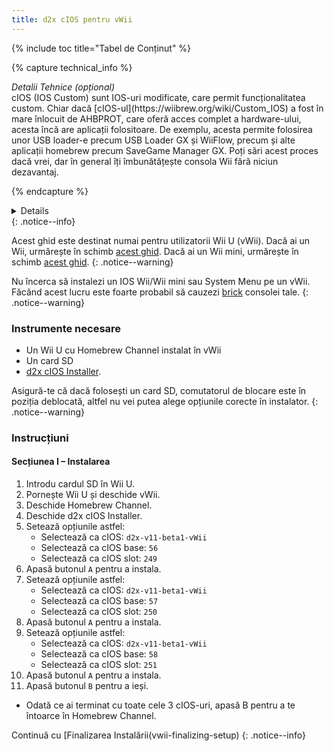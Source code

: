 ```yaml
---
title: d2x cIOS pentru vWii
---
```


{% include toc title="Tabel de Conținut" %}

{% capture technical_info %}

<summary><em>Detalii Tehnice (opțional)</em></summary>
cIOS (IOS Custom) sunt IOS-uri modificate, care permit funcționalitatea custom. Chiar dacă [cIOS-ul](https://wiibrew.org/wiki/Custom_IOS) a fost în mare înlocuit de AHBPROT, care oferă acces complet a hardware-ului, acesta încă are aplicații folositoare. De exemplu, acesta permite folosirea unor USB loader-e precum USB Loader GX și WiiFlow, precum și alte aplicații homebrew precum SaveGame Manager GX. Poți sări acest proces dacă vrei, dar în general îți îmbunătățește consola Wii fără niciun dezavantaj.

{% endcapture %}

<details>{{ technical_info | markdownify }}</details>
{: .notice--info}

Acest ghid este destinat numai pentru utilizatorii Wii U (vWii). Dacă ai un Wii, urmărește în schimb [acest ghid](cios). Dacă ai un Wii mini, urmărește în schimb [acest ghid](cios-mini).
{: .notice--warning}

Nu încerca să instalezi un IOS Wii/Wii mini sau System Menu pe un vWii. Făcând acest lucru este foarte probabil să cauzezi [brick](bricks#ios-brick) consolei tale.
{: .notice--warning}

### Instrumente necesare

- Un Wii U cu Homebrew Channel instalat în vWii
- Un card SD
- [d2x cIOS Installer](/assets/files/d2x_cIOS_Installer-vWii.zip).

Asigură-te că dacă folosești un card SD, comutatorul de blocare este în poziția deblocată, altfel nu vei putea alege opțiunile corecte în instalator.
{: .notice--warning}

### Instrucțiuni

#### Secțiunea I – Instalarea

1. Introdu cardul SD în Wii U.
2. Pornește Wii U și deschide vWii.
3. Deschide Homebrew Channel.
4. Deschide d2x cIOS Installer.
5. Setează opțiunile astfel:
   - Selectează ca cIOS: `d2x-v11-beta1-vWii`
   - Selectează ca cIOS base: `56`
   - Selectează ca cIOS slot: `249`
6. Apasă butonul `A` pentru a instala.
7. Setează opțiunile astfel:
   - Selectează ca cIOS: `d2x-v11-beta1-vWii`
   - Selectează ca cIOS base: `57`
   - Selectează ca cIOS slot: `250`
8. Apasă butonul `A` pentru a instala.
9. Setează opțiunile astfel:
   - Selectează ca cIOS: `d2x-v11-beta1-vWii`
   - Selectează ca cIOS base: `58`
   - Selectează ca cIOS slot: `251`
10. Apasă butonul `A` pentru a instala.
11. Apasă butonul `B` pentru a ieși.

- Odată ce ai terminat cu toate cele 3 cIOS-uri, apasă B pentru a te întoarce în Homebrew Channel.

Continuă cu [Finalizarea Instalării(vwii-finalizing-setup)
{: .notice--info}
